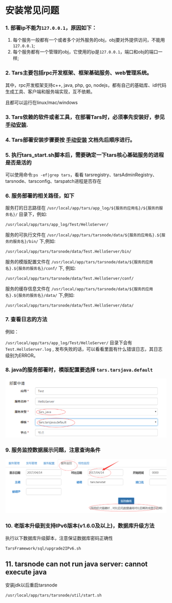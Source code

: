 # 安装常见问题

### 1. 部署ip不能为`127.0.0.1`，原因如下：

1. 每个服务一般都有一个或者多个对外服务的obj，obj要对外提供访问，不能用 `127.0.0.1`;
2. 每个服务都有一个管理的obj，它使用的ip是`127.0.0.1`，端口和obj的端口一样;

### 2. Tars主要包括rpc开发框架、框架基础服务、web管理系统。

其中，rpc开发框架支持c++, java, php, go, nodejs，都有自己的基础库、idl代码生成工具、客户端和服务端实现，互不依赖。

且都可以运行在linux/mac/windows

### 3. Tars依赖的软件或者工具，在部署Tars时，必须事先安装好，参见 [手动安装](https://github.com/TarsCloud/TarsDocs/blob/master/installation/source.md).

### 4. Tars部署安装步骤要按 [手动安装](https://github.com/TarsCloud/TarsDocs/blob/master/installation/source.md) 文档先后顺序进行。

### 5. 执行tars\_start.sh脚本后，需要确定一下tars核心基础服务的进程是否是活的

可以使用命令:`ps -ef|grep tars`，看看 tarsregistry、tarsAdminRegistry、tarsnode、tarsconfig、tarspatch进程是否存在

### 6. 服务部署的相关路径，如下

服务打的日志路径在 `/usr/local/app/tars/app_log/${服务的应用名}/${服务的服务名}/` 目录下，例如:

```text
/usr/local/app/tars/app_log/Test/HelloServer/
```

服务的可执行文件在 `/usr/local/app/tars/tarsnode/data/${服务的应用名}.${服务的服务名}/bin/` 下,例如:

```text
/usr/local/app/tars/tarsnode/data/Test.HelloServer/bin/
```

服务的模版配置文件在 `/usr/local/app/tars/tarsnode/data/${服务的应用名}.${服务的服务名}/conf/` 下, 例如:

```text
/usr/local/app/tars/tarsnode/data/Test.HelloServer/conf/
```

服务的缓存信息文件在 `/usr/local/app/tars/tarsnode/data/${服务的应用名}.${服务的服务名}/data/` 下,例如:

```text
/usr/local/app/tars/tarsnode/data/Test.HelloServer/data/
```

### 7. 查看日志的方法

例如：

`/usr/local/app/tars/app_log/Test/HelloServer/` 目录下会有 `Test.HelloServer.log` , 发布失败的话，可以看看里面有什么错误日志，其日志级别为ERROR。

### 8. java的服务部署时，模版配置要选择 `tars.tarsjava.default`

![](../assets/java_server_deploy.png)

### 9. 服务监控数据展示问题，注意查询条件

![](../assets/stat.png)

### 10. 老版本升级到支持IPv6版本\(v1.6.0及以上\)，数据库升级方法

执行以下数据库升级脚本，注意保证数据库密码正确性

```text
TarsFramework/sql/upgrade2IPv6.sh
```

## 11. tarsnode can not run java server: cannot execute java

安装jdk以后重启tarsnode

```
/usr/local/app/tars/tarsnode/util/start.sh
```

